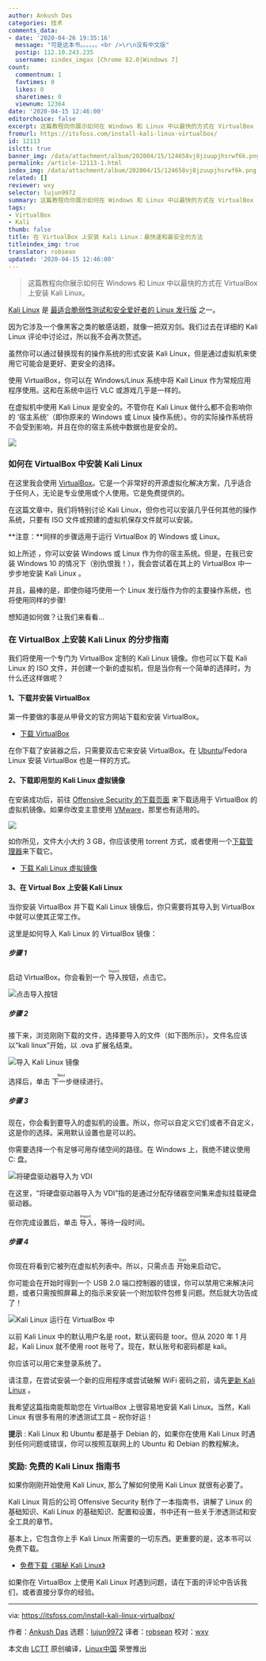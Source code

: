 ```yaml
---
author: Ankush Das
categories: 技术
comments_data:
- date: '2020-04-26 19:35:16'
  message: "可是这本书。。。。。。<br />\r\n没有中文版"
  postip: 112.10.243.235
  username: sindex_imgax [Chrome 82.0|Windows 7]
count:
  commentnum: 1
  favtimes: 0
  likes: 0
  sharetimes: 0
  viewnum: 12364
date: '2020-04-15 12:46:00'
editorchoice: false
excerpt: 这篇教程向你展示如何在 Windows 和 Linux 中以最快的方式在 VirtualBox 上安装 Kali Linux。
fromurl: https://itsfoss.com/install-kali-linux-virtualbox/
id: 12113
islctt: true
banner_img: /data/attachment/album/202004/15/124658vj8jzuupjhsrwf6k.png
permalink: /article-12113-1.html
index_img: /data/attachment/album/202004/15/124658vj8jzuupjhsrwf6k.png.thumb.jpg
related: []
reviewer: wxy
selector: lujun9972
summary: 这篇教程向你展示如何在 Windows 和 Linux 中以最快的方式在 VirtualBox 上安装 Kali Linux。
tags:
- VirtualBox
- Kali
thumb: false
title: 在 VirtualBox 上安装 Kali Linux：最快速和最安全的方法
titleindex_img: true
translator: robsean
updated: '2020-04-15 12:46:00'
---
```



> 
> 这篇教程向你展示如何在 Windows 和 Linux 中以最快的方式在 VirtualBox 上安装 Kali Linux。
> 
> 
> 


[Kali Linux](https://www.kali.org/) 是 [最适合脆弱性测试和安全爱好者的 Linux 发行版](https://itsfoss.com/linux-hacking-penetration-testing/) 之一。


因为它涉及一个像黑客之类的敏感话题，就像一把双刃剑。我们过去在详细的 Kali Linux 评论中讨论过，所以我不会再次赘述。


虽然你可以通过替换现有的操作系统的形式安装 Kali Linux，但是通过虚拟机来使用它可能会是更好、更安全的选择。


使用 VirtualBox，你可以在 Windows/Linux 系统中将 Kail Linux 作为常规应用程序使用。这和在系统中运行 VLC 或游戏几乎是一样的。


在虚拟机中使用 Kali Linux 是安全的。不管你在 Kali Linux 做什么都不会影响你的 ‘宿主系统’（即你原来的 Windows 或 Linux 操作系统）。你的实际操作系统将不会受到影响，并且在你的宿主系统中数据也是安全的。


![](/data/attachment/album/202004/15/124658vj8jzuupjhsrwf6k.png)


### 如何在 VirtualBox 中安装 Kali Linux


在这里我会使用 [VirtualBox](https://www.virtualbox.org/)。它是一个非常好的开源虚拟化解决方案，几乎适合于任何人，无论是专业使用或个人使用。它是免费提供的。


在这篇文章中，我们将特别讨论 Kali Linux，但你也可以安装几乎任何其他的操作系统，只要有 ISO 文件或预建的虚拟机保存文件就可以安装。


**注意：**同样的步骤适用于运行 VirtualBox 的 Windows 或 Linux。


如上所述 ，你可以安装 Windows 或 Linux 作为你的宿主系统。但是，在我已安装 Windows 10 的情况下（别仇恨我！），我会尝试着在其上的 VirtualBox 中一步步地安装 Kali Linux 。


并且，最棒的是，即使你碰巧使用一个 Linux 发行版作为你的主要操作系统，也将使用同样的步骤!


想知道如何做？让我们来看看…






### 在 VirtualBox 上安装 Kali Linux 的分步指南


我们将使用一个专门为 VirtualBox 定制的 Kali Linux 镜像。你也可以下载 Kali Linux 的 ISO 文件，并创建一个新的虚拟机，但是当你有一个简单的选择时，为什么还这样做呢？


#### 1、下载并安装 VirtualBox


第一件要做的事是从甲骨文的官方网站下载和安装 VirtualBox。


* [下载 VirtualBox](https://www.virtualbox.org/wiki/Downloads)


在你下载了安装器之后，只需要双击它来安装 VirtualBox。在 [Ubuntu](https://itsfoss.com/install-virtualbox-ubuntu/)/Fedora Linux 安装 VirtualBox 也是一样的方式。


#### 2、下载即用型的 Kali Linux 虚拟镜像


在安装成功后，前往 [Offensive Security 的下载页面](https://www.offensive-security.com/kali-linux-vm-vmware-virtualbox-image-download/) 来下载适用于 VirtualBox 的虚拟机镜像。如果你改变主意使用 [VMware](https://itsfoss.com/install-vmware-player-ubuntu-1310/)，那里也有适用的。


![](/data/attachment/album/202004/15/124659udma55m5l73d55ml.jpg)


如你所见，文件大小大约 3 GB，你应该使用 torrent 方式，或者使用一个[下载管理器](https://itsfoss.com/4-best-download-managers-for-linux/)来下载它。


* [下载 Kali Linux 虚拟镜像](https://www.offensive-security.com/kali-linux-vm-vmware-virtualbox-image-download/)


#### 3、在 Virtual Box 上安装 Kali Linux


当你安装 VirtualBox 并下载 Kali Linux 镜像后，你只需要将其导入到 VirtualBox 中就可以使其正常工作。


这里是如何导入 Kali Linux 的 VirtualBox 镜像：


##### 步骤 1


启动 VirtualBox。你会看到一个<ruby> 导入 <rt>  Import </rt></ruby> 按钮，点击它。


![点击导入按钮](/data/attachment/album/202004/15/124703xwog4u1excvgfm4k.jpg)


##### 步骤 2


接下来，浏览刚刚下载的文件，选择要导入的文件（如下图所示）。文件名应该以“kali linux”开始，以 .ova 扩展名结束。


![导入 Kali Linux 镜像](/data/attachment/album/202004/15/124704e5xa0zr1r03x1te3.jpg)


选择后，单击<ruby> 下一步 <rt>  Next </rt></ruby>继续进行。


##### 步骤 3


现在，你会看到要导入的虚拟机的设置。所以，你可以自定义它们或者不自定义，这是你的选择。采用默认设置也是可以的。


你需要选择一个有足够可用存储空间的路径。在 Windows 上，我绝不建议使用 C: 盘。


![将硬盘驱动器导入为  VDI](/data/attachment/album/202004/15/124705sml16cwnzll44ecz.jpg)


在这里，“将硬盘驱动器导入为 VDI”指的是通过分配存储器空间集来虚拟挂载硬盘驱动器。


在你完成设置后，单击<ruby> 导入 <rt>  Import </rt></ruby>，等待一段时间。


##### 步骤 4


你现在将看到它被列在虚拟机列表中。所以，只需点击<ruby> 开始 <rt>  Start </rt></ruby>来启动它。


你可能会在开始时得到一个 USB 2.0 端口控制器的错误，你可以禁用它来解决问题，或者只需按照屏幕上的指示来安装一个附加软件包修复问题。然后就大功告成了！


![Kali Linux 运行在 VirtualBox 中](/data/attachment/album/202004/15/124706u4d7j56deh0sw69s.jpg)


以前 Kali Linux 中的默认用户名是 root，默认密码是 toor。但从 2020 年 1 月起，Kali Linux 就不使用 root 账号了。现在，默认账号和密码都是 kali。


你应该可以用它来登录系统了。


请注意，在尝试安装一个新的应用程序或尝试破解 WiFi 密码之前，请先[更新 Kali Linux](https://linuxhandbook.com/update-kali-linux/) 。


我希望这篇指南能帮助您在 VirtualBox 上很容易地安装 Kali Linux。当然，Kali Linux 有很多有用的渗透测试工具 – 祝你好运！


**提示** : Kali Linux 和 Ubuntu 都是基于 Debian 的，如果你在使用 Kali Linux 时遇到任何问题或错误，你可以按照互联网上的 Ubuntu 和 Debian 的教程解决。


### 奖励: 免费的 Kali Linux 指南书


如果你刚刚开始使用 Kali Linux, 那么了解如何使用 Kali Linux 就很有必要了。


Kali Linux 背后的公司 Offensive Security 制作了一本指南书，讲解了 Linux 的基础知识、Kali Linux 的基础知识、配置和设置，书中还有一些关于渗透测试和安全工具的章节。


基本上，它包含你上手 Kali Linux 所需要的一切东西。更重要的是，这本书可以免费下载。


* [免费下载《揭秘 Kali Linux》](https://kali.training/downloads/Kali-Linux-Revealed-1st-edition.pdf)


如果你在 VirtualBox 上使用 Kali Linux 时遇到问题，请在下面的评论中告诉我们，或者直接分享你的经验。




---


via: <https://itsfoss.com/install-kali-linux-virtualbox/>


作者：[Ankush Das](https://itsfoss.com/author/ankush/) 选题：[lujun9972](https://github.com/lujun9972) 译者：[robsean](https://github.com/robsean) 校对：[wxy](https://github.com/wxy)


本文由 [LCTT](https://github.com/LCTT/TranslateProject) 原创编译，[Linux中国](https://linux.cn/) 荣誉推出